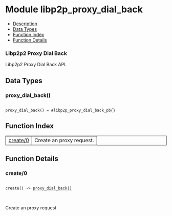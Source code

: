

# Module libp2p_proxy_dial_back #
* [Description](#description)
* [Data Types](#types)
* [Function Index](#index)
* [Function Details](#functions)



### <a name="Libp2p2_Proxy_Dial_Back">Libp2p2 Proxy Dial Back</a> ###

Libp2p2 Proxy Dial Back API.

<a name="types"></a>

## Data Types ##




### <a name="type-proxy_dial_back">proxy_dial_back()</a> ###


<pre><code>
proxy_dial_back() = #libp2p_proxy_dial_back_pb{}
</code></pre>

<a name="index"></a>

## Function Index ##


<table width="100%" border="1" cellspacing="0" cellpadding="2" summary="function index"><tr><td valign="top"><a href="#create-0">create/0</a></td><td>
Create an proxy request.</td></tr></table>


<a name="functions"></a>

## Function Details ##

<a name="create-0"></a>

### create/0 ###

<pre><code>
create() -&gt; <a href="#type-proxy_dial_back">proxy_dial_back()</a>
</code></pre>
<br />

Create an proxy request

